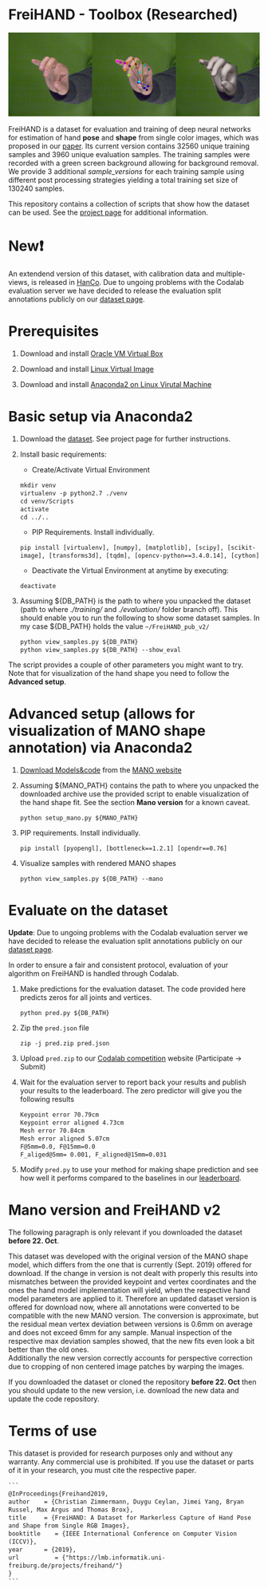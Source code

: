 # FreiHAND - Toolbox (Researched)

![Teaser](teaser.png)

FreiHAND is a dataset for evaluation and training of deep neural networks for estimation of hand **pose** and **shape** from single color images, 
which was proposed in our [paper](https://lmb.informatik.uni-freiburg.de/projects/freihand/).
Its current version contains 32560 unique training samples and 3960 unique evaluation samples. 
The training samples were recorded with a green screen background allowing for background removal. 
We provide 3 additional _sample_versions_ for each training sample using different post processing strategies yielding a total training set size of 130240 samples.

This repository contains a collection of scripts that show how the dataset can be used.
See the [project page](https://lmb.informatik.uni-freiburg.de/projects/freihand/) for additional information.


# New:exclamation:
An extendend version of this dataset, with calibration data and multiple-views, is released in [HanCo](https://lmb.informatik.uni-freiburg.de/projects/contra-hand/).
Due to ungoing problems with the Codalab evaluation server we have decided to release the evaluation split annotations publicly on our [dataset page](https://lmb.informatik.uni-freiburg.de/resources/datasets/FreihandDataset.en.html).


# Prerequisites
1. Download and install [Oracle VM Virtual Box](https://www.virtualbox.org/wiki/Downloads)

2. Download and install [Linux Virtual Image](https://ubuntu.com/download/desktop)

3. Download and install [Anaconda2 on Linux Virutal Machine](https://docs.anaconda.com/anaconda/install/linux/)


# Basic setup via Anaconda2

1. Download the [dataset](https://lmb.informatik.uni-freiburg.de/data/freihand/FreiHAND_pub_v2.zip). See project page for further instructions.

2. Install basic requirements:
   - Create/Activate Virtual Environment
    ```
    mkdir venv
    virtualenv -p python2.7 ./venv
    cd venv/Scripts
    activate
    cd ../..
    ```
    - PIP Requirements. Install individually.
    ```
    pip install [virtualenv], [numpy], [matplotlib], [scipy], [scikit-image], [transforms3d], [tqdm], [opencv-python==3.4.0.14], [cython]
    ```
    - Deactivate the Virtual Environment at anytime by executing:
    ```
    deactivate
    ```
    
3. Assuming ${DB_PATH} is the path to where you unpacked the dataset (path to where _./training/_ and _./evaluation/_ folder branch off). 
This should enable you to run the following to show some dataset samples.
In my case ${DB_PATH} holds the value `~/FreiHAND_pub_v2/`
    ```
    python view_samples.py ${DB_PATH}
    python view_samples.py ${DB_PATH} --show_eval 
    ```
    
The script provides a couple of other parameters you might want to try. Note that for visualization of the hand shape you need to follow the **Advanced setup**.


# Advanced setup (allows for visualization of MANO shape annotation) via Anaconda2

1. [Download Models&code](https://psfiles.is.tuebingen.mpg.de/downloads/mano/mano_v1_2-zip) from the [MANO website](http://mano.is.tue.mpg.de)
    
2. Assuming ${MANO_PATH} contains the path to where you unpacked the downloaded archive use the provided script to enable visualization of the hand shape fit. See the section __Mano version__ for a known caveat.
    ```
    python setup_mano.py ${MANO_PATH}
    ```

3. PIP requirements. Install individually.
    ```
    pip install [pyopengl], [bottleneck==1.2.1] [opendr==0.76]
    ```
    
4. Visualize samples with rendered MANO shapes
    ```
    python view_samples.py ${DB_PATH} --mano
    ```
    
    
# Evaluate on the dataset

**Update**: Due to ungoing problems with the Codalab evaluation server we have decided to release the evaluation split annotations publicly on our [dataset page](https://lmb.informatik.uni-freiburg.de/resources/datasets/FreihandDataset.en.html).

In order to ensure a fair and consistent protocol, evaluation of your algorithm on FreiHAND is handled through Codalab.
 
1. Make predictions for the evaluation dataset. The code provided here predicts zeros for all joints and vertices.
    ```
    python pred.py ${DB_PATH}
    ```
     
2. Zip the `pred.json` file
    ```
    zip -j pred.zip pred.json
    ```
    
3. Upload `pred.zip` to our [Codalab competition](https://competitions.codalab.org/competitions/21238) website (Participate -> Submit)

4. Wait for the evaluation server to report back your results and publish your results to the leaderboard. The zero predictor will give you the following results
    ```
    Keypoint error 70.79cm
    Keypoint error aligned 4.73cm
    Mesh error 70.84cm
    Mesh error aligned 5.07cm
    F@5mm=0.0, F@15mm=0.0
    F_aliged@5mm= 0.001, F_aligned@15mm=0.031
    ```
    
5. Modify `pred.py` to use your method for making shape prediction and see how well it performs compared to the baselines in our [leaderboard](https://competitions.codalab.org/competitions/21238#results).


# Mano version and FreiHAND v2
The following paragraph is only relevant if you downloaded the dataset **before 22. Oct**.

This dataset was developed with the original version of the MANO shape model, which differs from the one that is currently (Sept. 2019) offered for download. 
If the change in version is not dealt with properly this results into mismatches between the provided keypoint and vertex coordinates and the ones the hand model implementation will yield, 
when the respective hand model parameters are applied to it. Therefore an updated dataset version is offered for download now, where all annotations were converted to be compatible with the new MANO version. 
The conversion is approximate, but the residual mean vertex deviation between versions is 0.6mm on average and does not exceed 6mm for any sample. 
Manual inspection of the respective max deviation samples showed, that the new fits even look a bit better than the old ones.  
Additionally the new version correctly accounts for perspective correction due to cropping of non centered image patches by warping the images.

If you downloaded the dataset or cloned the repository **before 22. Oct** then you should update to the new version, i.e. download the new data and update the code repository.
 
 
# Terms of use
This dataset is provided for research purposes only and without any warranty. Any commercial use is prohibited. 
If you use the dataset or parts of it in your research, you must cite the respective paper.

    ```
    @InProceedings{Freihand2019,
    author    = {Christian Zimmermann, Duygu Ceylan, Jimei Yang, Bryan Russel, Max Argus and Thomas Brox},
    title     = {FreiHAND: A Dataset for Markerless Capture of Hand Pose and Shape from Single RGB Images},
    booktitle    = {IEEE International Conference on Computer Vision (ICCV)},
    year      = {2019},
    url          = {"https://lmb.informatik.uni-freiburg.de/projects/freihand/"}
    }
    ```
